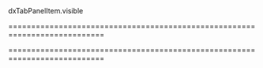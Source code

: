 <!--id-->dxTabPanelItem.visible<!--/id-->
===========================================================================
<!--hidden--><!--/hidden-->
===========================================================================

